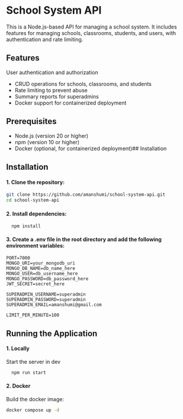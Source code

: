 # School System API

This is a Node.js-based API for managing a school system. It includes features for managing schools, classrooms, students, and users, with authentication and rate limiting.
## Features

User authentication and authorization
- CRUD operations for schools, classrooms, and students
- Rate limiting to prevent abuse
- Summary reports for superadmins
- Docker support for containerized deployment

## Prerequisites

- Node.js (version 20 or higher)
- npm (version 10 or higher)
- Docker (optional, for containerized deployment)## Installation

## Installation

#### 1. Clone the repository:

   ```sh
   git clone https://github.com/amanshumi/school-system-api.git
   cd school-system-api 
   ```
   

#### 2. Install dependencies:
```
  npm install
  ```
#### 3. Create a .env file in the root directory and add the following environment variables:

    PORT=7000
    MONGO_URI=your_mongodb_uri
    MONGO_DB_NAME=db_name_here
    MONGO_USER=db_username_here
    MONGO_PASSWORD=db_password_here
    JWT_SECRET=secret_here

    SUPERADMIN_USERNAME=superadmin
    SUPERADMIN_PASSWORD=superadmin
    SUPERADMIN_EMAIL=amanshumi@gmail.com

    LIMIT_PER_MINUTE=100
    
## Running the Application

#### 1. Locally

Start the server in dev

```bash
  npm run start
```

#### 2. Docker

Build the docker image:
```sh
docker compose up -d


